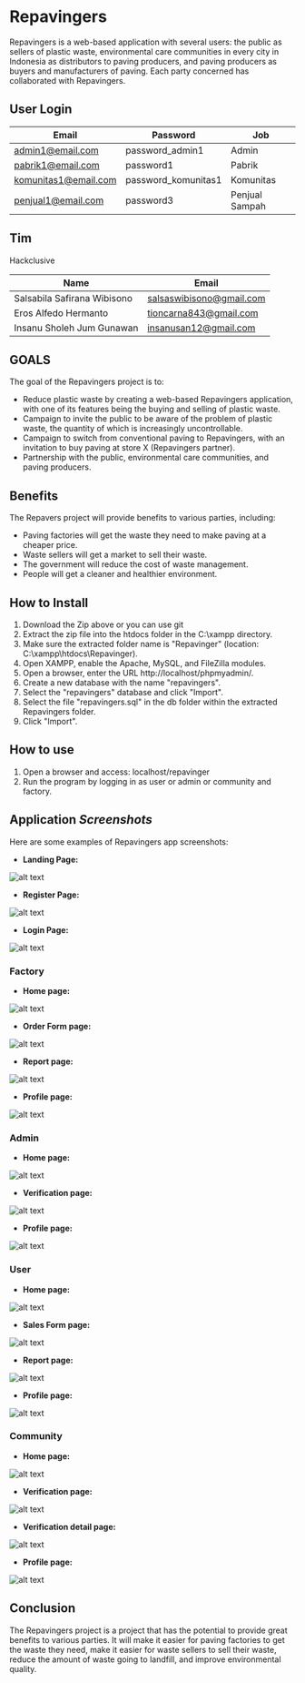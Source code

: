 # Repavingers

Repavingers is a web-based application with several users: the public as sellers of plastic waste, environmental care communities in every city in Indonesia as distributors to paving producers, and paving producers as buyers and manufacturers of paving. Each party concerned has collaborated with Repavingers.

## User Login
| Email | Password | Job |
|---|---|---|
| admin1@email.com | password_admin1 | Admin |
| pabrik1@email.com | password1 | Pabrik |
| komunitas1@email.com | password_komunitas1 | Komunitas |
| penjual1@email.com | password3 | Penjual Sampah |

## Tim

Hackclusive

| Name | Email |
|---|---|
| Salsabila Safirana Wibisono | salsaswibisono@gmail.com |
| Eros Alfedo Hermanto | tioncarna843@gmail.com |
| Insanu Sholeh Jum Gunawan | insanusan12@gmail.com |

## GOALS

The goal of the Repavingers project is to:

* Reduce plastic waste by creating a web-based Repavingers application, with one of its features being the buying and selling of plastic waste.
* Campaign to invite the public to be aware of the problem of plastic waste, the quantity of which is increasingly uncontrollable.
* Campaign to switch from conventional paving to Repavingers, with an invitation to buy paving at store X (Repavingers partner).
* Partnership with the public, environmental care communities, and paving producers.

## Benefits

The Repavers project will provide benefits to various parties, including:

* Paving factories will get the waste they need to make paving at a cheaper price.
* Waste sellers will get a market to sell their waste.
* The government will reduce the cost of waste management.
* People will get a cleaner and healthier environment.

## How to Install

1. Download the Zip above or you can use git
2. Extract the zip file into the htdocs folder in the C:\xampp directory.
3. Make sure the extracted folder name is "Repavinger" (location: C:\xampp\htdocs\Repavinger).
4. Open XAMPP, enable the Apache, MySQL, and FileZilla modules.
5. Open a browser, enter the URL http://localhost/phpmyadmin/.
6. Create a new database with the name "repavingers".
7. Select the "repavingers" database and click "Import".
8. Select the file "repavingers.sql" in the db folder within the extracted Repavingers folder.
9. Click "Import".

## How to use

1. Open a browser and access: localhost/repavinger
2. Run the program by logging in as user or admin or community and factory.

## Application _Screenshots_

Here are some examples of Repavingers app screenshots:
* **Landing Page:**

![alt text](https://github.com/er0s0re/Repavingers/blob/main/image/screenshoot/landing%20page.png?raw=true)

* **Register Page:**

![alt text](https://github.com/er0s0re/Repavingers/blob/main/image/screenshoot/Register.png?raw=true)

* **Login Page:**

![alt text](https://github.com/er0s0re/Repavingers/blob/main/image/screenshoot/login.png?raw=true)

### Factory

* **Home page:**

![alt text](https://github.com/er0s0re/Repavingers/blob/main/image/screenshoot/factory/Home.png?raw=true)

* **Order Form page:**

![alt text](https://github.com/er0s0re/Repavingers/blob/main/image/screenshoot/factory/order.png?raw=true)

* **Report page:**

![alt text](https://github.com/er0s0re/Repavingers/blob/main/image/screenshoot/factory/report.png?raw=true)

* **Profile page:**

![alt text](https://github.com/er0s0re/Repavingers/blob/main/image/screenshoot/factory/profile.png?raw=true)

### Admin

* **Home page:**

![alt text](https://github.com/er0s0re/Repavingers/blob/main/image/screenshoot/admin/Home.png?raw=true)

* **Verification page:**

![alt text](https://github.com/er0s0re/Repavingers/blob/main/image/screenshoot/admin/verification.png?raw=true)

* **Profile page:**

![alt text](https://github.com/er0s0re/Repavingers/blob/main/image/screenshoot/admin/profile.png?raw=true)

### User

* **Home page:**

![alt text](https://github.com/er0s0re/Repavingers/blob/main/image/screenshoot/user/home.png?raw=true)

* **Sales Form page:**

![alt text](https://github.com/er0s0re/Repavingers/blob/main/image/screenshoot/user/sales%20form.png?raw=true)

* **Report page:**

![alt text](https://github.com/er0s0re/Repavingers/blob/main/image/screenshoot/user/report.png?raw=true)

* **Profile page:**

![alt text](https://github.com/er0s0re/Repavingers/blob/main/image/screenshoot/user/profile.png?raw=true)

### Community

* **Home page:**

![alt text](https://github.com/er0s0re/Repavingers/blob/main/image/screenshoot/community/Home.png?raw=true)

* **Verification page:**

![alt text](https://github.com/er0s0re/Repavingers/blob/main/image/screenshoot/community/verification.png?raw=true)

* **Verification detail page:**

![alt text](https://github.com/er0s0re/Repavingers/blob/main/image/screenshoot/community/verification_detail.png?raw=true)

* **Profile page:**

![alt text](https://github.com/er0s0re/Repavingers/blob/main/image/screenshoot/community/profile.png?raw=true)


## Conclusion

The Repavingers project is a project that has the potential to provide great benefits to various parties. It will make it easier for paving factories to get the waste they need, make it easier for waste sellers to sell their waste, reduce the amount of waste going to landfill, and improve environmental quality.
